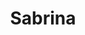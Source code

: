 ---
title: "Sabrina"
url: /ciudad-autonoma-de-buenos-aires/sabrina-avenida-cordoba/
shop: general
---